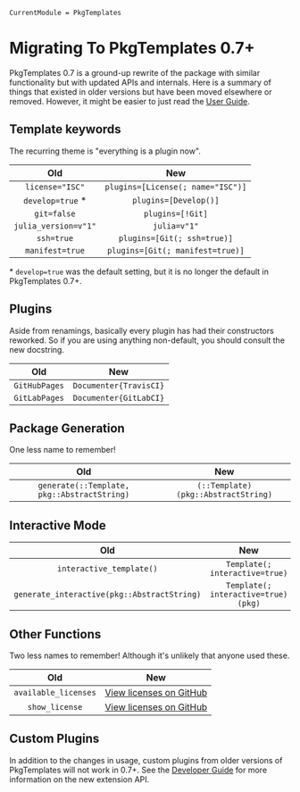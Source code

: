 ``` @meta
CurrentModule = PkgTemplates
```

# Migrating To PkgTemplates 0.7+

PkgTemplates 0.7 is a ground-up rewrite of the package with similar functionality but with updated APIs and internals. Here is a summary of things that existed in older versions but have been moved elsewhere or removed. However, it might be easier to just read the [User Guide](user.md).

## Template keywords

The recurring theme is "everything is a plugin now".

|         Old          |                New                |
|:--------------------:|:---------------------------------:|
|   `license="ISC"`    | `plugins=[License(; name="ISC")]` |
|  `develop=true` \*   |       `plugins=[Develop()]`       |
|     `git=false`      |         `plugins=[!Git]`          |
| `julia_version=v"1"` |           `julia=v"1"`            |
|      `ssh=true`      |    `plugins=[Git(; ssh=true)]`    |
|   `manifest=true`    | `plugins=[Git(; manifest=true)]`  |

\* `develop=true` was the default setting, but it is no longer the default in PkgTemplates 0.7+.

## Plugins

Aside from renamings, basically every plugin has had their constructors reworked. So if you are using anything non-default, you should consult the new docstring.

|      Old      |          New           |
|:-------------:|:----------------------:|
| `GitHubPages` | `Documenter{TravisCI}` |
| `GitLabPages` | `Documenter{GitLabCI}` |

## Package Generation

One less name to remember!

|                     Old                     |                 New                 |
|:--------------------------------------:|:------------------------------:|
| `generate(::Template, pkg::AbstractString)` | `(::Template)(pkg::AbstractString)` |

## Interactive Mode

|                     Old                     |                 New                 |
|:--------------------------------------:|:------------------------------:|
|          `interactive_template()`           |   `Template(; interactive=true)`    |
| `generate_interactive(pkg::AbstractString)` | `Template(; interactive=true)(pkg)` |

## Other Functions

Two less names to remember! Although it's unlikely that anyone used these.

|         Old          |                                                 New                                                  |
|:----------------:|:----------------------------------------------------:|
| `available_licenses` | [View licenses on GitHub](https://github.com/JuliaCI/PkgTemplates.jl/tree/master/templates/licenses) |
|    `show_license`    | [View licenses on GitHub](https://github.com/JuliaCI/PkgTemplates.jl/tree/master/templates/licenses) |

## Custom Plugins

In addition to the changes in usage, custom plugins from older versions of PkgTemplates will not work in 0.7+. See the [Developer Guide](developer.md) for more information on the new extension API.